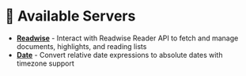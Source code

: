 # 🌟 Available Servers

- **[Readwise](src/readwise)** - Interact with Readwise Reader API to fetch and manage documents, highlights, and reading lists
- **[Date](src/date)** - Convert relative date expressions to absolute dates with timezone support
